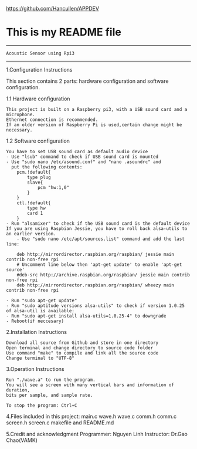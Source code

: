 https://github.com/Hancullen/APPDEV
# This is my README file 
-------------------------------------
	Acoustic Sensor using Rpi3
-------------------------------------

1.Configuration Instructions 

This section contains 2 parts: hardware configuration and software configuration.

1.1 Hardware configuration

	This project is built on a Raspberry pi3, with a USB sound card and a microphone.
	Ethernet connection is recommended. 
	If an older version of Raspberry Pi is used,certain change might be necessary.

1.2 Software configuration

	You have to set USB sound card as default audio device
	- Use "lsub" command to check if USB sound card is mounted
	- Use "sudo nano /etc/asound.conf" and "nano .asoundrc" and
	  put the following contents:
		pcm.!default{
			type plug
			slave{
				pcm "hw:1,0"
			}
		}
		ctl.!default{
			type hw
			card 1
		}
	- Run "alsamixer" to check if the USB sound card is the default device
	If you are using Raspbian Jessie, you have to roll back alsa-utils to an earlier version.
        - Use "sudo nano /etc/apt/sources.list" command and add the last line:

 		deb http://mirrordirector.raspbian.org/raspbian/ jessie main contrib non-free rpi
 		# Uncomment line below then 'apt-get update' to enable 'apt-get source'
 		#deb-src http://archive.raspbian.org/raspbian/ jessie main contrib non-free rpi
 		deb http://mirrordirector.raspbian.org/raspbian/ wheezy main contrib non-free rpi

 	- Run "sudo apt-get update"
 	- Run "sudo aptitude versions alsa-utils" to check if version 1.0.25 of alsa-util is available:
 	- Run "sudo apt-get install alsa-utils=1.0.25-4" to downgrade
 	- Reboot(if neccesary)

2.Installation Instructions

	Download all source from Github and store in one directory
	Open terminal and change directory to source code folder
	Use command "make" to compile and link all the source code
	Change terminal to "UTF-8"

3.Operation Instructions

	Run "./wave.a" to run the program. 
	You will see a screen with many vertical bars and information of duration,
	bits per sample, and sample rate.

	To stop the program: Ctrl+C

4.Files included in this project: main.c wave.h wave.c comm.h comm.c 
				  screen.h screen.c makefile and README.md

5.Credit and acknowledgment
	Programmer: Nguyen Linh
	Instructor: Dr.Gao Chao(VAMK)
